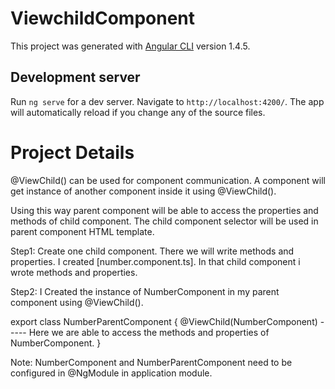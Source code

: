 # ViewchildComponent

This project was generated with [Angular CLI](https://github.com/angular/angular-cli) version 1.4.5.

## Development server

Run `ng serve` for a dev server. Navigate to `http://localhost:4200/`. The app will automatically reload if you change any of the source files.

# Project Details
  
  @ViewChild() can be used for component communication. A component will get instance of another component inside it using @ViewChild().
  
  Using this way parent component will be able to access the properties and methods of child component. The child component selector will be used in parent component HTML template.
  
  Step1: Create one child component. There we will write methods and properties. I created [number.component.ts]. In that child component i wrote methods and properties. 
  
  Step2: I Created the instance of NumberComponent in my parent component using @ViewChild(). 
  
  export class NumberParentComponent {
    @ViewChild(NumberComponent)
    ----- Here we are able to access the methods and properties of NumberComponent.
    }
    
   Note: NumberComponent and NumberParentComponent need to be configured in @NgModule in application module. 
  
  
